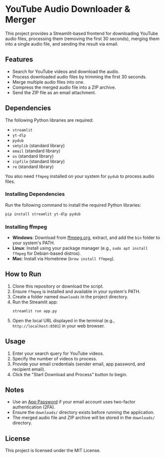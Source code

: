 # YouTube Audio Downloader & Merger

This project provides a Streamlit-based frontend for downloading YouTube audio files, processing them (removing the first 30 seconds), merging them into a single audio file, and sending the result via email.

## Features
- Search for YouTube videos and download the audio.
- Process downloaded audio files by trimming the first 30 seconds.
- Merge multiple audio files into one.
- Compress the merged audio file into a ZIP archive.
- Send the ZIP file as an email attachment.

## Dependencies
The following Python libraries are required:

- `streamlit`
- `yt-dlp`
- `pydub`
- `smtplib` (standard library)
- `email` (standard library)
- `os` (standard library)
- `zipfile` (standard library)
- `re` (standard library)

You also need `ffmpeg` installed on your system for `pydub` to process audio files.

### Installing Dependencies
Run the following command to install the required Python libraries:
```bash
pip install streamlit yt-dlp pydub
```

### Installing ffmpeg
- **Windows**: Download from [ffmpeg.org](https://ffmpeg.org/download.html), extract, and add the `bin` folder to your system's PATH.
- **Linux**: Install using your package manager (e.g., `sudo apt install ffmpeg` for Debian-based distros).
- **Mac**: Install via Homebrew (`brew install ffmpeg`).

## How to Run
1. Clone this repository or download the script.
2. Ensure `ffmpeg` is installed and available in your system's PATH.
3. Create a folder named `downloads` in the project directory.
4. Run the Streamlit app:
   ```bash
   streamlit run app.py
   ```
5. Open the local URL displayed in the terminal (e.g., `http://localhost:8501`) in your web browser.

## Usage
1. Enter your search query for YouTube videos.
2. Specify the number of videos to process.
3. Provide your email credentials (sender email, app password, and recipient email).
4. Click the "Start Download and Process" button to begin.

## Notes
- Use an [App Password](https://support.google.com/accounts/answer/185833?hl=en) if your email account uses two-factor authentication (2FA).
- Ensure the `downloads/` directory exists before running the application.
- The merged audio file and ZIP archive will be stored in the `downloads/` directory.

## License
This project is licensed under the MIT License. 
